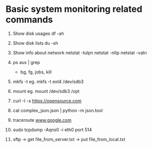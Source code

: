 # Basic system monitoring related commands

1. Show disk usages
	df -ah

2. Show disk lists
	 du -sh <dir name>

3. Show info about network
	netstat -tulpn
	netstat -nltp
	netstat -vatn

4. ps aux | grep <process name>
	- bg, fg, jobs, kill

5. mkfs -t <type> <device>
	eg. mkfs -t ext4 /dev/sdb3

6. mount <device> <mount point>
	eg. mount /dev/sdb3 /opt 

7. curl -I -s https://opensource.com

8. cat complex_json.json | python -m json.tool

9. traceroute www.google.com

10. sudo tcpdump -Aqns0 -i eth0 port 514

11. sftp
		-> get file_from_server.txt
		-> put file_from_local.txt
